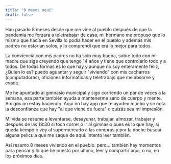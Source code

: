 ```yaml
---
title: "8 meses aquí"
draft: false
---
```

Han pasado 8 meses desde que me vine al pueblo después de que la pandemia me forzara a teletrabajar de casa, mi hermano me propuso que lo mismo que hacía en Sevilla lo podía hacer en el pueblo y además mis padres no estarían solos, y lo comprendí que era lo mejor para todos.

La conviencia con mis padres no ha sido muy buena, sobre todo con mi madre que sige creyendo que tengo 14 años y tiene que controlarlo todo y a todos.
De todas formas es lo que hay y aunque no soy enteramente feliz, ¿Quien lo es? puedo aguantar y seguir "viviendo" con mis cacharros (computadoras), aficiones informáticas y teletrabajo que me absorve y evade.

Me he apuntado al gimnasio municipal y sigo corriendo un par de veces a la semana, esa parte también ayuda a mantenerme sano de cuerpo y mente.
Amigos no estoy haciendo. Aqui no hay app que te ayuden mucho y se nota la desconfianza que hay "al que viene de fuera" o quizás sea mi impresión.

Mi vida se resume a levantarse, desayunar, trabajar, almozar, trabajar y después de las 18:30 si toca correr o ir al gimnasio pues es lo que hay, si queda tiempo o voy al supermercado a las compras y por la noche buscar alguna pelicula que me saque de aquí. Intento leer también.

Así resumo 8 meses viviendo en el pueblo. pero... también hay momentos para pensar y lo que he puesto por último, leer y compartir aqui, o no, en los próximos días.
